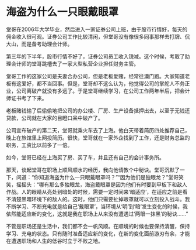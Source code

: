 # 海盗为什么一只眼戴眼罩

堂哥在2006年大学毕业，然后进入一家证券公司上班，由于股市行情好，每天的佣金收入很可观。证券公司工作比较清闲，但堂哥没有像很多同事那样去打牌、侃大山，而是备考助理会计师。 

第三年的下半年，股市行情不好了，证券公司员工收入锐减。这个时候，考取了助理会计师的堂哥跳槽去了一家大型私营企业担任财务主管。 

堂哥工作的这家公司是夫妻合办公司，但是老板爱赌，经常往澳门跑。大家知道老板有这爱好，都不当回事。但是，堂哥却不这么认为，他觉得公司的掌舵人不务正业，公司离破产就没有多远了。于是堂哥继续学习，在公司工作两年半后，把会计师证书考了下来。 

老板赌钱输了后偷偷地把公司的办公楼、厂房、生产设备抵押出去，以至于无钱还贷款，公司就在大家的目瞪口呆中破产了。 

公司宣布破产的第二天，堂哥就乘火车去了上海。他白天带着简历四处推荐自己，晚上在旅馆里上网投简历。很快，堂哥就在一家外企找到了工作，还是财务总监的职务，工资比以前多了一倍。 

如今，堂哥已经在上海买了房、买了车，并且还有自己的会计事务所。 

那天，谈起堂哥在职场上顺风顺水的经历，我向他请教个中秘诀。堂哥沉默了一下，问道：“你知道海盗为什么一只眼戴眼罩吗？”“因为他们是独眼龙？”堂哥笑笑，摇摇头：“哪有那么多独眼龙，海盗戴眼罩是因为他们有时要到甲板下和敌人作战。人的眼睛从亮处到暗处的时候，需要一定时间来‘暗适应’，在适应之前是看不清楚黑暗环境下的敌人的。这时，他们只需要扯掉眼罩就可以立刻投入战斗。我不断学习、不断充电就是给自己‘戴眼罩’，当环境从‘明’到‘暗’发生变化的时候，我依然能适应新的变化，这就是我在职场上从来没有遭遇过‘两眼一抹黑’的秘诀……” 

不管是职场还是生活中，我们都不会一帆风顺。在顺境的时候也要保持清醒，保持学习、充电的状态。只有随时准备适应新的变化，在新的变化面前游刃有余，才能在遭遇职场和人生的低谷时立于不败之地。